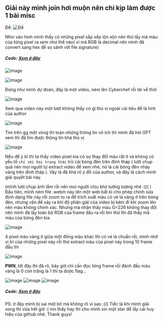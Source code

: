 ## Giải này mình join hơi muộn nên chỉ kịp làm được 1 bài misc 

Đề: ![Đề](Shadow.png)

Nhìn vào hình mình thấy có những pixel sắp xếp lộn xộn nên thử lấy mã màu của từng pixel ra xem như thế nào( vì mã RGB là decimal nên mình đã convert sang hex để so sánh với file signature)

##### Code:  [Xem ở đây](extract.py)

![image](https://github.com/NguyenCongHaiNam/Write-Up-KCSC-CTF-2024/assets/116544941/e510440b-0da2-4d07-b128-07f6e91c6219)

![image](https://github.com/NguyenCongHaiNam/Write-Up-KCSC-CTF-2024/assets/116544941/2f75cf86-da3f-4fee-ab0e-b0ec009aaf3b)

Đúng như mình dự đoán, đây là một video, ném lên Cyberchef rồi tải về thôi

![image](https://github.com/NguyenCongHaiNam/Write-Up-KCSC-CTF-2024/assets/116544941/6b906ec7-e34d-4c2e-986a-7286452c32e2)

Xem qua video này một lượt không thấy có gì thú vị ngoài cái tiêu đề là hint của author

![image](https://github.com/NguyenCongHaiNam/Write-Up-KCSC-CTF-2024/assets/116544941/246dcfb7-6266-4772-914c-04f7ca0b1c05)

Tìm trên gg một vòng thì toàn những thông tin vô ích thì mình đã hỏi GPT xem thì đã tìm được thông tin khá thú vị

![image](https://github.com/NguyenCongHaiNam/Write-Up-KCSC-CTF-2024/assets/116544941/f9f453f4-b679-40a8-87cc-2539d8e73da3)

Nếu để ý kĩ thì ta thấy video pixel kia có sự thay đổi màu rất ít và không có yếu tố `chỉ với hai trạng thái` trừ cái bóng đèn trên đỉnh tháp ( lười chụp quá nên mọi người tự extract video để xem nhé, nó là cái bóng đèn nháy vàng trên đỉnh tháp ). Vậy là đã khá rõ ý đồ của author, và đây là cách mình giải quyết bài này.

(mình lười chụp ảnh lắm rồi nên mọi người chịu khó tưởng tượng nhé :((( )
Đầu tiên, mình ném file .webm này lên một web bất kì cho phép chỉnh sửa định dạng file này rồi zoom to ra để trích xuất màu có vẻ là vàng ở trên bóng đèn, nhưng vấn đề xảy ra khi độ phân giải của video bị kém đi khi zoom lên nên màu không chính xác. Nhưng mà nhận thấy màu G=226 không thay đổi nên mình đã lấy toàn bộ RGB của frame đầu ra rồi tìm thử thì đã thấy mã màu của bóng đèn kia.

![image](https://github.com/NguyenCongHaiNam/Write-Up-KCSC-CTF-2024/assets/116544941/8b2807a8-dc0c-46ca-89b3-475a4b5983b5)

4 pixel màu vàng ở giữa một đống màu khác thì có vẻ là chuẩn rồi, mình nhớ vị trí của những pixel này rồi thử extract màu của pixel này trong 10 frame đầu thì 

![image](https://github.com/NguyenCongHaiNam/Write-Up-KCSC-CTF-2024/assets/116544941/9e0452a0-6ff9-4399-92c5-96c3d63178ca)

**PWN**, tới đây thì đã rõ, bây giờ chỉ cần đọc từng frame rồi đánh đấu màu vàng là 0 còn trắng là 1 thì ta được flag...

![image](https://github.com/NguyenCongHaiNam/Write-Up-KCSC-CTF-2024/assets/116544941/dd8cbf29-eac0-47dd-a318-a34855698fd7)
![image](https://github.com/NguyenCongHaiNam/Write-Up-KCSC-CTF-2024/assets/116544941/39aa3c42-14e9-4a52-bb0d-f3487147b62d)
![image](https://github.com/NguyenCongHaiNam/Write-Up-KCSC-CTF-2024/assets/116544941/7ba263e4-a2ae-4c02-b0c4-a5fcda79d2c4)

##### Code:  [Xem ở đây](solved.py)

PS: ở đây mình bị sai một bit mà không rõ vì sao :((( Tiếc là khi mình giải xong thì vừa hết giờ :( mn thấy hay thì cho mình xin một star để lấy cái huy hiệu của github nhé. Thank guys!





